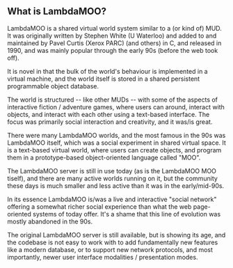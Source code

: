 ## What is LambdaMOO?

LambdaMOO is a shared virtual world system similar to a (or kind of) MUD. It was originally written by Stephen White
(U Waterloo) and added to and maintained by Pavel Curtis (Xerox PARC) (and others) in C, and released in 1990, and
was mainly popular through the early 90s (before the web took off).

It is novel in that the bulk of the world's behaviour is implemented in a virtual machine, and the world itself is
stored in a shared persistent programmable object database.

The world is structured -- like other MUDs -- with some of the aspects of interactive fiction / adventure games, where
users can around, interact with objects, and interact with each other using a text-based interface. The focus
was primarily social interaction and creativity, and it was/is great.

There were many LambdaMOO worlds, and the most famous in the 90s was LambdaMOO itself, which was a social experiment in 
shared virtual space. It is a text-based virtual world, where users can create objects, and program them in a prototype-based
object-oriented language called "MOO".

The LambdaMOO server is still in use today (as is the LambdaMOO MOO tiself), and there are many active worlds running 
on it, but the community these days is much smaller and less active than it was in the early/mid-90s.

In its essence LambdaMOO is/was a live and interactive "social network" offering a somewhat richer social experience
than what the web page-oriented systems of today offer. It's a shame that this line of evolution was mostly abandoned
in the 90s.

The original LambdaMOO server is still available, but is showing its age, and the codebase is not easy to work with to
add fundamentally new features like a modern database, or to support new network protocols, and most importantly, newer
user interface modalities / presentation modes.
